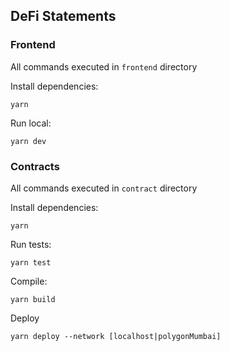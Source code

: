 ## DeFi Statements

### Frontend
All commands executed in `frontend` directory  

Install dependencies:
```shell
yarn
```
Run local:
```shell
yarn dev
```

### Contracts
All commands executed in `contract` directory  

Install dependencies:
```shell
yarn
```
Run tests:
```shell
yarn test
```
Compile:
```shell
yarn build
```
Deploy
```shell
yarn deploy --network [localhost|polygonMumbai]
```